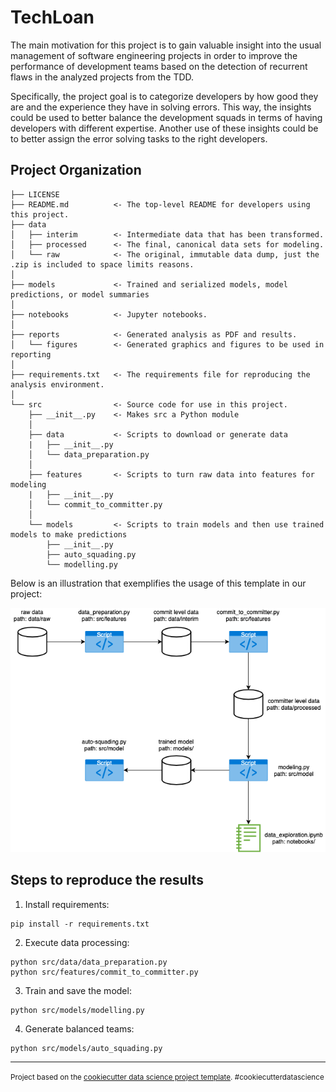 TechLoan
==============================

The main motivation for this project is to gain valuable insight into the usual management of software engineering projects in order to improve the performance of development teams based on the detection of recurrent flaws in the analyzed projects from the TDD.

Specifically, the project goal is to categorize developers by how good they are and the experience they have in solving errors. This way, the insights could be used to better balance the development squads in terms of having developers with different expertise. Another use of these insights could be to better assign the error solving tasks to the right developers.


Project Organization
------------

    ├── LICENSE
    ├── README.md          <- The top-level README for developers using this project.
    ├── data
    │   ├── interim        <- Intermediate data that has been transformed.
    │   ├── processed      <- The final, canonical data sets for modeling.
    │   └── raw            <- The original, immutable data dump, just the .zip is included to space limits reasons.
    │
    ├── models             <- Trained and serialized models, model predictions, or model summaries
    │
    ├── notebooks          <- Jupyter notebooks.
    │
    ├── reports            <- Generated analysis as PDF and results.
    │   └── figures        <- Generated graphics and figures to be used in reporting
    │
    ├── requirements.txt   <- The requirements file for reproducing the analysis environment.
    │
    └── src                <- Source code for use in this project.
        ├── __init__.py    <- Makes src a Python module
        │
        ├── data           <- Scripts to download or generate data
        |   ├── __init__.py  
        │   └── data_preparation.py
        │
        ├── features       <- Scripts to turn raw data into features for modeling
        |   ├── __init__.py
        │   └── commit_to_committer.py
        │
        └── models         <- Scripts to train models and then use trained models to make predictions
            ├── __init__.py
            ├── auto_squading.py
            └── modelling.py

Below is an illustration that exemplifies the usage of this template in our project:

![](https://github.com/AnnaPaty/TechLoan/blob/main/reports/figures/flow-diagram.png?raw=true)

Steps to reproduce the results
--------
1. Install requirements:
````
pip install -r requirements.txt
````
2. Execute data processing:
````
python src/data/data_preparation.py
python src/features/commit_to_committer.py
````
3. Train and save the model:
````
python src/models/modelling.py
````
4. Generate balanced teams:
````
python src/models/auto_squading.py
````
--------

<p><small>Project based on the <a target="_blank" href="https://drivendata.github.io/cookiecutter-data-science/">cookiecutter data science project template</a>. #cookiecutterdatascience</small></p>
